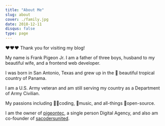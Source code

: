 ```yaml
---
title: "About Me"
slug: about
cover: ./family.jpg
date: 2018-12-11
disqus: false
type: page
---
```


❤️❤️❤️ Thank you for visiting my blog!

My name is Frank Pigeon Jr. I am a father of three boys, husband to my beautiful wife, and a frontend web developer.

I was born in San Antonio, Texas and grew up in the 🌴 beautiful tropical country of Panama.

I am a U.S. Army veteran and am still serving my country as a Department of Army Civilian.

My passions including 👨‍💻coding, 🎵music, and all-things 🐧open-source.

I am the owner of [pigeontec][pigeontec], a single person Digital Agency,  and also am co-founder of [sacodersunited][sacoders].

[kayTwitter]: https://twitter.com/kay_pigeon
[pigeontec]: http://pigeontec.com
[sacoders]: https://sacodersunited.com